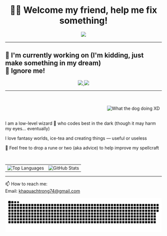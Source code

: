 <h1 align="center">
🧙‍♂️ Welcome my friend, help me fix something!
</h1>

<p align="center">
  <a href="https://github.com/DenverCoder1/readme-typing-svg">
    <img src="https://readme-typing-svg.herokuapp.com?font=JetBrains+Mono+Regular&color=blue&size=25&center=true&vCenter=true&width=600&height=100&lines=📖+Open+University+of+Ho+Chi+Minh+City;Wizard+Acent+Runes+Future,;Passionate+learner">
  </a>
</p>

---

<h2>
  🔭 I'm currently working on (I'm kidding, just make something in my dream)<br>
  🛌 Ignore me!
</h2>

<div align="center">
  <a href="https://github.com/khaquachtrong74">
    <img src="https://img.shields.io/badge/GitHub-181717?style=for-the-badge&logo=github&logoColor=white">
  </a>
  <a href="https://www.quora.com/profile/Da-Kha-1">
    <img src="https://img.shields.io/badge/Quora-B92B27?style=for-the-badge&logo=quora&logoColor=white">
  </a>
</div>

---

<br>
<br>
<picture>
  <img src="https://raw.githubusercontent.com/khaquachtrong74/khaquachtrong74/main/Profile/jake.gif" alt="What the dog doing XD" width="35%" align="right">
</picture>

<br>
<br>
<div>
  <p>I am a low-level wizard 🧙 who codes best in the dark (though it may harm my eyes... eventually)</p>
  <p>I love fantasy worlds, ice-tea and creating things — useful or useless</p>
  <p>🧰 Feel free to drop a rune or two (aka advice) to help improve my spellcraft</p>
</div>

<br>

<table>
  <tr>
    <td>
      <img src="https://github-readme-stats.vercel.app/api/top-langs/?username=khaquachtrong74&langs_count=5&layout=compact&theme=synthwave" alt="Top Languages" height="150"/>
    </td>
    <td>
      <img src="https://github-readme-stats.vercel.app/api?username=khaquachtrong74&layout=compact&theme=synthwave&show_icons=true" alt="GitHub Stats" height="150"/>
    </td>
  </tr>
</table>

---

📫 How to reach me: <br>
Email: khaquachtrong74@gmail.com

<picture>
  <source media="(prefers-color-scheme: dark)" srcset="https://raw.githubusercontent.com/khaquachtrong74/snk/output/github-contribution-grid-snake-dark.svg" />
  <img alt="Snake animation" src="https://raw.githubusercontent.com/khaquachtrong74/snk/output/github-contribution-grid-snake.svg" />
</picture>
